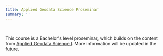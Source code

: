```yaml
---
title: Applied Geodata Science Proseminar
summary: ''
---
```


<br>

This course is a Bachelor's level proseminar, which builds on the content from [Applied Geodata Science I](https://geco-group.org/teaching/agds1). More information will be updated in the future.